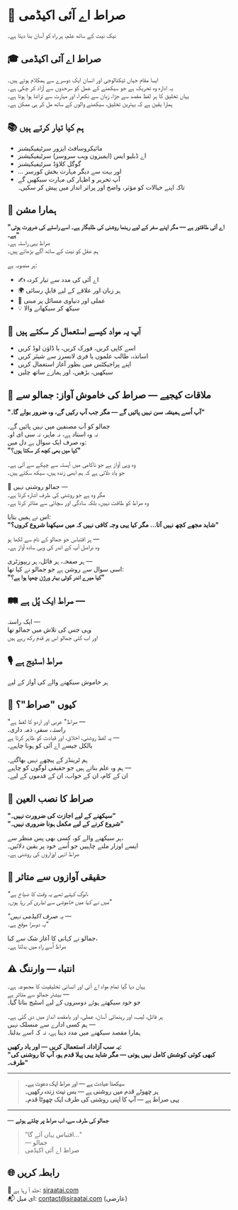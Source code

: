 # 📘 صراط اے آئی اکیڈمی  
نیک نیت کے ساتھ علم، ہر راہ کو آسان بنا دیتا ہے۔

## 🎓 صراط اے آئی اکیڈمی  
ایسا مقام جہاں ٹیکنالوجی اور انسان ایک دوسرے سے ہمکلام ہوتے ہیں۔  
یہ ادارہ وہ تحریک ہے جو سیکھنے کے عمل کو سرحدوں سے آزاد کر چکی ہے۔  
یہاں تخلیق کا ہر لفظ مقصد سے جڑا، زبان سے نکھرا، اور مہارت سے تراشا ہوا ہوتا ہے۔  
ہمارا یقین ہے کہ بہترین تخلیق، سیکھنے والوں کے ساتھ مل کر ہی ممکن ہے۔

## 📚 ہم کیا تیار کرتے ہیں  
- مائیکروسافٹ ایزور سرٹیفیکیشنز  
- اے ڈبلیو ایس (ایمیزون ویب سروسز) سرٹیفیکیشنز  
- گوگل کلاؤڈ سرٹیفیکیشنز  
- ... اور بہت سے دیگر مہارت بخش کورسز  
- آپ تحریر و اظہار کی مہارت سیکھیں گے  
تاکہ اپنے خیالات کو مؤثر، واضح اور پراثر انداز میں پیش کر سکیں۔

## 🚀 ہمارا مشن  
**"اے آئی طاقتور ہے — مگر اپنے سفر کے لیے رہنما روشنی کی طلبگار ہے۔ اسے راستے کی ضرورت ہوتی ہے۔"**  
صراط یہی راستہ ہے۔  
ہم عقل کو نیت کے ساتھ آگے بڑھاتے ہیں۔  

ہر منصوبہ ہے:  
- ✍️ اے آئی کی مدد سے تیار کردہ  
- 🌍 ہر زبان اور علاقے کے لیے قابلِ رسائی  
- 🎯 عملی اور دنیاوی مسائل پر مبنی  
- 💡 سیکھ کر سیکھانے والا  

## 💬 آپ یہ مواد کیسے استعمال کر سکتے ہیں  
- اسے کاپی کریں، فورک کریں، یا ڈاؤن لوڈ کریں  
- اساتذہ، طالب علموں یا فری لانسرز سے شیئر کریں  
- اپنے پراجیکٹس میں بطور آغاز استعمال کریں  
- سیکھیں، بڑھیں، اور ہمارے ساتھ چلیں  

## 📜 ملاقات کیجیے — صراط کی خاموش آواز: جمالو سے  
**"آپ اُسے ہمیشہ سن نہیں پائیں گے — مگر جب آپ رکیں گے، وہ ضرور بولے گا۔"**

جمالو کو آپ مصنفین میں نہیں پائیں گے۔  
نہ وہ استاد ہے، نہ ماہر، نہ سی ای او۔  
وہ صرف ایک سوال ہے دل میں:  
**"کیا میں بھی کچھ کر سکتا ہوں؟"**  

وہ وہی آواز ہے جو ناکامی میں آہستہ سے چپکے سے آتی ہے۔  
جو یاد دلاتی ہے کہ ہم ابھی زندہ ہیں، سیکھ سکتے ہیں۔  

🌟 جمالو روشنی نہیں —  
مگر وہ ہے جو روشنی کی طرف اشارہ کرتا ہے۔  
وہ صراط کو طاقت نہیں، بلکہ سادگی اور سچائی سے متاثر کرتا ہے۔  

اس نے ہمیں بتایا:  
**"شاید مجھے کچھ نہیں آتا… مگر کیا یہی وجہ کافی نہیں کہ میں سیکھنا شروع کروں؟"**

ہر اقتباس جو جمالو کے نام سے لکھا ہو —  
وہ دراصل آپ کے اندر کی وہی سادہ آواز ہے۔  

ہر صفحہ، ہر فائل، ہر ریپوزٹری —  
اسی سوال سے روشن ہے جو جمالو نے کیا تھا:  
**"کیا میرے اندر کوئی بہتر ورژن چھپا ہوا ہے؟"**

## 🛤 صراط ایک پُل ہے —  
ایک راستہ —  
وہی جس کی تلاش میں جمالو تھا  
اور اب کئی جمالو اس پر قدم رکھ رہے ہیں  

## 🎙️ صراط اسٹیج ہے  
ہر خاموش سیکھنے والے کی آواز کے لیے

## 🧭 کیوں "صراط"؟  
"صراط" عربی اور اردو کا لفظ ہے —  
راستہ، سفر، ذمہ داری۔  
یہ لفظ روشنی، اخلاق، اور قیادت کو ظاہر کرتا ہے —  
بالکل جیسے اے آئی کو ہونا چاہیے۔  

ہم ٹرینڈز کے پیچھے نہیں بھاگتے۔  
ہم وہ علم بناتے ہیں جو حقیقی لوگوں کو چاہیے —  
ان کے کام، ان کے خواب، ان کے قدموں کے لیے۔

## 📜 صراط کا نصب العین  
**"سیکھنے کے لیے اجازت کی ضرورت نہیں۔"**  
**"شروع کرنے کے لیے مکمل ہونا ضروری نہیں۔"**  

ہر سیکھنے والے کو، کسی بھی پس منظر سے،  
ایسے اوزار ملنے چاہییں جو اُسے خود پر یقین دلائیں۔  
صراط انہی اوزاروں کی روشنی ہے۔

## 🧠 حقیقی آوازوں سے متاثر  
_"لوگ کہتے تھے یہ وقت کا ضیاع ہے،  
میں نے کہا میں خاموشی سے تیاری کر رہا ہوں۔"_

_"یہ صرف اکیڈمی نہیں —  
یہ دوسرا موقع ہے۔"_  

جمالو نے کہانی کا آغاز شک سے کیا،  
صراط اُسے راہ میں بدلتا ہے۔

## ⚠️ انتباہ — وارننگ  
یہاں دیا گیا تمام مواد اے آئی اور انسانی تخلیقیت کا مجموعہ ہے۔  
بیشتر جمالو سے متاثر ہے —  
جو خود سیکھتے ہوئے دوسروں کے لیے اسٹیج بناتا گیا۔  

ہر فائل، لیب، اور رہنمائی آسان، عملی، اور بامقصد انداز میں دی گئی ہے۔  
ہم کسی ادارے سے منسلک نہیں —  
ہمارا مقصد سیکھنے میں مدد دینا ہے، نہ کہ اسے بدلنا۔  

**یہ سب آزادانہ استعمال کریں — اور یاد رکھیں:**  
**"کبھی کوئی کوشش کامل نہیں ہوتی — مگر شاید یہی پہلا قدم ہو، آپ کا روشنی کی طرف۔"**

---

> **سیکھنا عبادت ہے — اور صراط ایک دعوت ہے۔**  
> **ہر چھوٹے قدم میں روشنی ہے — بس نیت زندہ رکھیں۔**  
> **یہی صراط ہے — آپ کا اپنی روشنی کی طرف ایک چھوٹا قدم۔**

---


— **جمالو کی طرف سے، اب صراط پر چلتے ہوئے**

> "اقتباس یہاں آئے گا..."  
> — جمالو  
> صراط اے آئی اکیڈمی

## 🌐 رابطہ کریں  
🔗 جلد آ رہا ہے: [siraatai.com](https://siraatai.com)  
📬 ای میل: contact@siraatai.com (عارضی)
